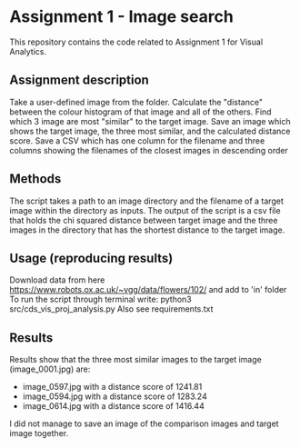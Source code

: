 # Assignment 1 - Image search
This repository contains the code related to Assignment 1 for Visual Analytics. 

## Assignment description
Take a user-defined image from the folder.
Calculate the "distance" between the colour histogram of that image and all of the others.
Find which 3 image are most "similar" to the target image.
Save an image which shows the target image, the three most similar, and the calculated distance score.
Save a CSV which has one column for the filename and three columns showing the filenames of the closest images in descending order

## Methods
The script takes a path to an image directory and the filename of a target image within the directory as inputs. 
The output of the script is a csv file that holds the chi squared distance between target image and the three images in the directory that has the shortest distance to the target image.

## Usage (reproducing results)
Download data from here https://www.robots.ox.ac.uk/~vgg/data/flowers/102/ and add to 'in' folder
To run the script through terminal write: python3 src/cds_vis_proj_analysis.py
Also see requirements.txt

## Results
Results show that the three most similar images to the target image (image_0001.jpg) are:
- image_0597.jpg with a distance score of 1241.81
- image_0594.jpg with a distance score of 1283.24	
- image_0614.jpg with a distance score of 1416.44

I did not manage to save an image of the comparison images and target image together.
